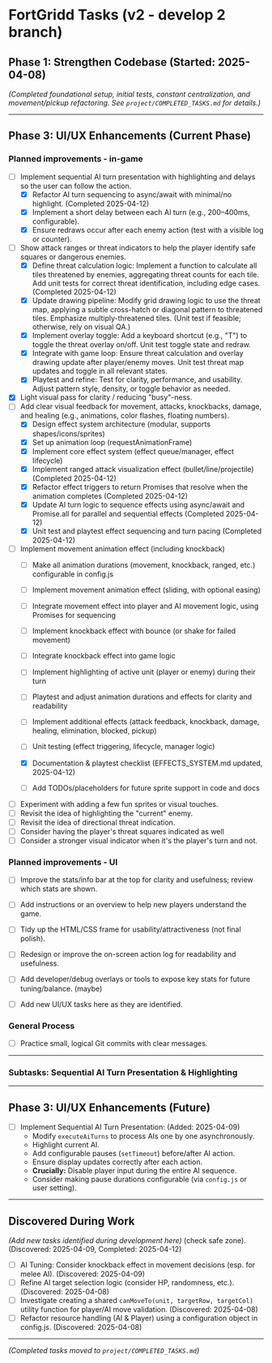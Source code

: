 # FortGridd Tasks (v2 - develop 2 branch)

## Phase 1: Strengthen Codebase (Started: 2025-04-08)
*(Completed foundational setup, initial tests, constant centralization, and movement/pickup refactoring. See `project/COMPLETED_TASKS.md` for details.)*

---
## Phase 3: UI/UX Enhancements (Current Phase)

### Planned improvements - in-game
*   [ ] Implement sequential AI turn presentation with highlighting and delays so the user can follow the action.
    *   [x] Refactor AI turn sequencing to async/await with minimal/no highlight. (Completed 2025-04-12)
    *   [X] Implement a short delay between each AI turn (e.g., 200–400ms, configurable).
    *   [X] Ensure redraws occur after each enemy action (test with a visible log or counter).
*   [ ] Show attack ranges or threat indicators to help the player identify safe squares or dangerous enemies.
    *   [x] Define threat calculation logic: Implement a function to calculate all tiles threatened by enemies, aggregating threat counts for each tile. Add unit tests for correct threat identification, including edge cases. (Completed 2025-04-12)
    *   [X] Update drawing pipeline: Modify grid drawing logic to use the threat map, applying a subtle cross-hatch or diagonal pattern to threatened tiles. Emphasize multiply-threatened tiles. (Unit test if feasible; otherwise, rely on visual QA.)
    *   [X] Implement overlay toggle: Add a keyboard shortcut (e.g., "T") to toggle the threat overlay on/off. Unit test toggle state and redraw.
    *   [X] Integrate with game loop: Ensure threat calculation and overlay drawing update after player/enemy moves. Unit test threat map updates and toggle in all relevant states.
    *   [X] Playtest and refine: Test for clarity, performance, and usability. Adjust pattern style, density, or toggle behavior as needed.
*   [X] Light visual pass for clarity / reducing "busy"-ness.
*   [ ] Add clear visual feedback for movement, attacks, knockbacks, damage, and healing (e.g., animations, color flashes, floating numbers).
    *   [X] Design effect system architecture (modular, supports shapes/icons/sprites)
    *   [X] Set up animation loop (requestAnimationFrame)
    *   [X] Implement core effect system (effect queue/manager, effect lifecycle)
    *   [x] Implement ranged attack visualization effect (bullet/line/projectile) (Completed 2025-04-12)
    *   [x] Refactor effect triggers to return Promises that resolve when the animation completes (Completed 2025-04-12)
    *   [x] Update AI turn logic to sequence effects using async/await and Promise.all for parallel and sequential effects (Completed 2025-04-12)
    *   [x] Unit test and playtest effect sequencing and turn pacing (Completed 2025-04-12)
*   [ ] Implement movement animation effect (including knockback)
    *   [ ] Make all animation durations (movement, knockback, ranged, etc.) configurable in config.js
    *   [ ] Implement movement animation effect (sliding, with optional easing)
    *   [ ] Integrate movement effect into player and AI movement logic, using Promises for sequencing
    *   [ ] Implement knockback effect with bounce (or shake for failed movement)
    *   [ ] Integrate knockback effect into game logic
    *   [ ] Implement highlighting of active unit (player or enemy) during their turn
    *   [ ] Playtest and adjust animation durations and effects for clarity and readability




    *   [ ] Implement additional effects (attack feedback, knockback, damage, healing, elimination, blocked, pickup)
    *   [ ] Unit testing (effect triggering, lifecycle, manager logic)
    *   [x] Documentation & playtest checklist (EFFECTS_SYSTEM.md updated, 2025-04-12)
    *   [ ] Add TODOs/placeholders for future sprite support in code and docs
*   [ ] Experiment with adding a few fun sprites or visual touches.
*   [ ] Revisit the idea of highlighting the "current" enemy.
*   [ ] Revisit the idea of directional threat indication.
*   [ ] Consider having the player's threat squares indicated as well
*   [ ] Consider a stronger visual indicator when it's the player's turn and not.

### Planned improvements - UI
*   [ ] Improve the stats/info bar at the top for clarity and usefulness; review which stats are shown.
*   [ ] Add instructions or an overview to help new players understand the game.
*   [ ] Tidy up the HTML/CSS frame for usability/attractiveness (not final polish).
*   [ ] Redesign or improve the on-screen action log for readability and usefulness.
*   [ ] Add developer/debug overlays or tools to expose key stats for future tuning/balance. (maybe)

*   [ ] Add new UI/UX tasks here as they are identified.

### General Process
*   [ ] Practice small, logical Git commits with clear messages.

---

### Subtasks: Sequential AI Turn Presentation & Highlighting




---
## Phase 3: UI/UX Enhancements (Future)

*   [ ] Implement Sequential AI Turn Presentation: (Added: 2025-04-09)
    *   Modify `executeAiTurns` to process AIs one by one asynchronously.
    *   Highlight current AI.
    *   Add configurable pauses (`setTimeout`) before/after AI action.
    *   Ensure display updates correctly after each action.
    *   **Crucially:** Disable player input during the entire AI sequence.
    *   Consider making pause durations configurable (via `config.js` or user setting).

---
## Discovered During Work
*(Add new tasks identified during development here)*
(check safe zone). (Discovered: 2025-04-09, Completed: 2025-04-12)
 *   [ ] AI Tuning: Consider knockback effect in movement decisions (esp. for melee AI). (Discovered: 2025-04-09)
 *   [ ] Refine AI target selection logic (consider HP, randomness, etc.). (Discovered: 2025-04-08)
 *   [ ] Investigate creating a shared `canMoveTo(unit, targetRow, targetCol)` utility function for player/AI move validation. (Discovered: 2025-04-08)
*   [ ] Refactor resource handling (AI & Player) using a configuration object in config.js. (Discovered: 2025-04-08)

---
*(Completed tasks moved to `project/COMPLETED_TASKS.md`)*
